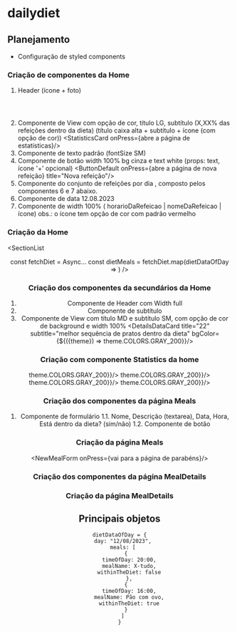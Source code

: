 # dailydiet

## Planejamento

- Configuração de styled components

### Criação de componentes da Home

1. Header (ícone + foto) <Header/>
2. Componente de View com opção de cor, título LG, subtítulo (X,XX% das refeições dentro da dieta) (título caixa alta + subtítulo + ícone (com opção de cor)) <StatisticsCard onPress={abre a página de estatísticas}/>
3. Componente de texto padrão (fontSize SM) <TextBody/>
4. Componente de botão width 100% bg cinza e text white (props: text, ícone '+' opcional) <ButtonDefault onPress={abre a página de nova refeição} title="Nova refeição"/>
5. Componente do conjunto de refeições por dia <DietPerDay/>, composto pelos componentes 6 e 7 abaixo.
6. Componente de data 12.08.2023 <DayOfDiet/>
7. Componente de width 100% ( horarioDaRefeicao | nomeDaRefeicao | ícone) obs.: o ícone tem opção de cor com padrão vermelho <mealDataItem/>

### Criação da Home

<SectionList

  <Header/>
  <StatisticsCard onPress={abre a página de estatísticas}/>
  <TextBody/>
  <ButtonDefault onPress={abre a página de nova refeição} title="Nova refeição" />
  const fetchDiet = Async...
  const dietMeals = fetchDiet.map(dietDataOfDay => <DietPerDay dietDataOfDay={dietDataOfDay}/>)
/>

### Criação dos componentes da secundários da Home

1. Componente de Header com Width full <HeaderFullWidth/>
2. Componente de subtítulo <Subtitle/>
3. Componente de View com título MD e subtítulo SM, com opção de cor de background e width 100% <DetailsDataCard title="22" subtitle="melhor sequência de pratos dentro da dieta" bgColor={${({theme}) => theme.COLORS.GRAY_200}}/>

### Criação com componente Statistics da home

<Container>
  <HeaderFullWidth/>
  <Subtitle/>
  <DetailsDataCard title="22" subtitle="melhor sequência de pratos dentro da dieta" bgColor={${({theme}) => theme.COLORS.GRAY_200}}/>
  <DetailsDataCard title="22" subtitle="melhor sequência de pratos dentro da dieta" bgColor={${({theme}) => theme.COLORS.GRAY_200}}/>
  <View>
    <DetailsDataCard title="22" subtitle="melhor sequência de pratos dentro da dieta" bgColor={${({theme}) => theme.COLORS.GRAY_200}}/>
    <DetailsDataCard title="22" subtitle="melhor sequência de pratos dentro da dieta" bgColor={${({theme}) => theme.COLORS.GRAY_200}}/>
  <View/>
<Container/>

### Criação dos componentes da página Meals

1. Componente de formulário
   1.1. Nome, Descrição (textarea), Data, Hora, Está dentro da dieta? (sim/não)
   1.2. Componente de botão <ButtonDefault title="Cadastrar refeição" noIcon/>

### Criação da página Meals

<NewMealForm onPress={vai para a página de parabéns}/>

### Criação dos componentes da página MealDetails

### Criação da página MealDetails

## Principais objetos

<!-- Dieta por dia, que vai aparecer na home -->

```
dietDataOfDay = {
  day: "12/08/2023",
  meals: [
    {
      timeOfDay: 20:00,
      mealName: X-tudo,
      withinTheDiet: false
      },
    {
      timeOfDay: 16:00,
      mealName: Pão com ovo,
      withinTheDiet: true
    }
  ]
}
```
